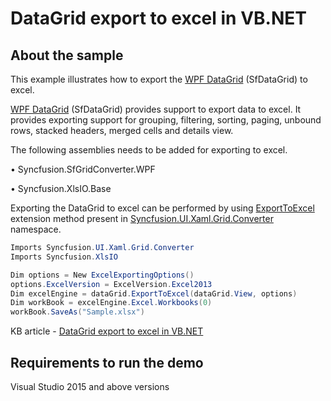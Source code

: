 # DataGrid export to excel in VB.NET
## About the sample

This example illustrates how to export the [WPF DataGrid](https://www.syncfusion.com/wpf-ui-controls/datagrid) (SfDataGrid) to excel.

[WPF DataGrid](https://www.syncfusion.com/wpf-ui-controls/datagrid) (SfDataGrid) provides support to export data to excel. It provides exporting support for grouping, filtering, sorting, paging, unbound rows, stacked headers, merged cells and details view.

The following assemblies needs to be added for exporting to excel.

•	Syncfusion.SfGridConverter.WPF

•	Syncfusion.XlsIO.Base

Exporting the DataGrid to excel can be performed by using [ExportToExcel](http://help.syncfusion.com/cr/cref_files/wpf/Syncfusion.SfGridConverter.WPF~Syncfusion.UI.Xaml.Grid.Converter.GridExcelExportExtension~ExportToExcel.html) extension method present in [Syncfusion.UI.Xaml.Grid.Converter](http://help.syncfusion.com/cr/cref_files/wpf/webtoc.html) namespace.

```c#
Imports Syncfusion.UI.Xaml.Grid.Converter
Imports Syncfusion.XlsIO

Dim options = New ExcelExportingOptions()
options.ExcelVersion = ExcelVersion.Excel2013
Dim excelEngine = dataGrid.ExportToExcel(dataGrid.View, options)
Dim workBook = excelEngine.Excel.Workbooks(0)
workBook.SaveAs("Sample.xlsx")
```

KB article - [DataGrid export to excel in VB.NET](https://www.syncfusion.com/kb/10926/how-to-export-the-wpf-datagrid-sfdatagrid-to-excel-in-vb-net)

## Requirements to run the demo
Visual Studio 2015 and above versions
